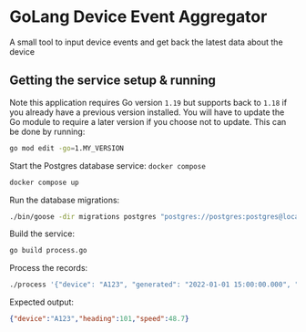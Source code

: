 # GoLang Device Event Aggregator 

A small tool to input device events and get back the latest data about the device

## Getting the service setup & running

Note this application requires Go version `1.19` but supports back to `1.18` if you already have a previous version
installed.  You will have to update the Go module to require a later version if you choose not to update.  This can be done by 
running: 
```sh
go mod edit -go=1.MY_VERSION
```

Start the Postgres database service: `docker compose`
```sh
docker compose up
```

Run the database migrations:
```sh
./bin/goose -dir migrations postgres "postgres://postgres:postgres@localhost:5432/process_db?sslmode=disable" up
```

Build the service:
```sh
go build process.go
```

Process the records:
```sh
./process '{"device": "A123", "generated": "2022-01-01 15:00:00.000", "speed": 48.7, "heading": 101}'
```
Expected output:
```json
{"device":"A123","heading":101,"speed":48.7}
```
